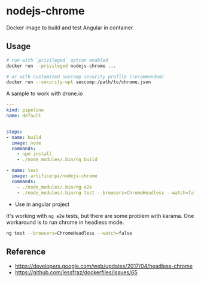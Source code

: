 # nodejs-chrome
Docker image to build and test Angular in container.

## Usage

```bash
# run with `privileged` option enabled
docker run --privileged nodejs-chrome ...

# or with customized seccomp security profile (recommended)
docker run --security-opt seccomp:/path/to/chrome.json
```


A sample to work with drone.io

```yaml
---
kind: pipeline
name: default


steps:
- name: build
  image: node
  commands:
    - npm install
    - ./node_modules/.bin/ng build

- name: test
  image: artificerpi/nodejs-chrome
  commands:
    - ./node_modules/.bin/ng e2e
    - ./node_modules/.bin/ng test --browsers=ChromeHeadless --watch=false
```

* Use in angular project

It's working with `ng e2e` tests, but there are some problem with karama.
One workaround is to run chrome in headless mode.

```bash
ng test --browsers=ChromeHeadless --watch=false
```

## Reference
* https://developers.google.com/web/updates/2017/04/headless-chrome
* https://github.com/jessfraz/dockerfiles/issues/65